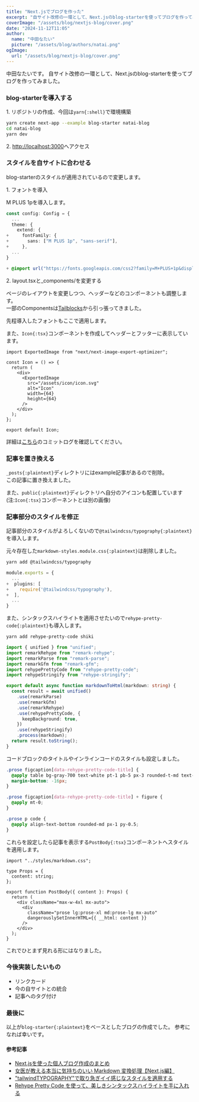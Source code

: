 ```yaml
---
title: "Next.jsでブログを作った"
excerpt: "自サイト改修の一環として、Next.jsのblog-starterを使ってブログを作ってみました。"
coverImage: "/assets/blog/nextjs-blog/cover.png"
date: "2024-11-12T11:05"
author:
  name: "中田なたい"
  picture: "/assets/blog/authors/natai.png"
ogImage:
  url: "/assets/blog/nextjs-blog/cover.png"
---
```


中田なたいです。
自サイト改修の一環として、Next.jsのblog-starterを使ってブログを作ってみました。

### blog-starterを導入する

1\. リポジトリの作成、今回は`yarn{:shell}`で環境構築

```bash title="shell"
yarn create next-app --example blog-starter natai-blog
cd natai-blog
yarn dev
```

2\. [http://localhost:3000](http://localhost:3000)へアクセス

### スタイルを自サイトに合わせる

blog-starterのスタイルが適用されているので変更します。

1\. フォントを導入

M PLUS 1pを導入します。

```ts title="tailwond.config.ts"
const config: Config = {
  ...
  theme: {
    extend: {
+     fontFamily: {
+       sans: ["M PLUS 1p", "sans-serif"],
+     },
  ...
}
```

```css title="src/app/globals.css"
+ @import url("https://fonts.googleapis.com/css2?family=M+PLUS+1p&display=swap");
```

2\. layout.tsxと\_components/を変更する

ページのレイアウトを変更しつつ、ヘッダーなどのコンポーネントも調整します。<br>
一部のComponentsは[Tailblocks](https://tailblocks.cc)から引っ張ってきました。

先程導入したフォントもここで適用します。

また、`Icon{:tsx}`コンポーネントを作成してヘッダーとフッターに表示しています。

```tsx title="src/app/_conponents/Icon.tsx"
import ExportedImage from "next/next-image-export-optimizer";

const Icon = () => {
  return (
    <div>
      <ExportedImage
        src="/assets/icon/icon.svg"
        alt="Icon"
        width={64}
        height={64}
      />
    </div>
  );
};

export default Icon;
```

詳細は[こちら](https://github.com/natainakata/natai-blog/commit/994d976d3b451e54a99b744dcdbb081d51d0d7f2)のコミットログを確認してください。

### 記事を置き換える

`_posts{:plaintext}`ディレクトリにはexample記事があるので削除。<br>
この記事に置き換えました。

また、`public{:plaintext}`ディレクトリへ自分のアイコンも配置しています (注:`Icon{:tsx}`コンポーネントとは別の画像)

### 記事部分のスタイルを修正

記事部分のスタイルがよろしくないので`@tailwindcss/typography{:plaintext}`を導入します。

元々存在した`markdown-styles.module.css{:plaintext}`は削除しました。

```bash title="shell"
yarn add @tailwindcss/typography
```

```ts title="tailwind.config.ts"
module.exports = {
  ...
+  plugins: [
+    require('@tailwindcss/typography'),
+  ],
  ...
}
```

また、シンタックスハイライトを適用させたいので`rehype-pretty-code{:plaintext}`も導入します。

```bash title="shell"
yarn add rehype-pretty-code shiki
```

```ts title="src/lib/markdownToHtml.ts"
import { unified } from "unified";
import remarkRehype from "remark-rehype";
import remarkParse from "remark-parse";
import remarkGfm from "remark-gfm";
import rehypePrettyCode from "rehype-pretty-code";
import rehypeStringify from "rehype-stringify";

export default async function markdownToHtml(markdown: string) {
  const result = await unified()
    .use(remarkParse)
    .use(remarkGfm)
    .use(remarkRehype)
    .use(rehypePrettyCode, {
      keepBackground: true,
    })
    .use(rehypeStringify)
    .process(markdown);
  return result.toString();
}
```

コードブロックのタイトルやインラインコードのスタイルも設定しました。

```css title="src/styles/markdown.css"
.prose figcaption[data-rehype-pretty-code-title] {
  @apply table bg-gray-700 text-white pt-1 pb-5 px-3 rounded-t-md text-sm;
  margin-bottom: -16px;
}

.prose figcaption[data-rehype-pretty-code-title] + figure {
  @apply mt-0;
}

.prose p code {
  @apply align-text-bottom rounded-md px-1 py-0.5;
}
```

これらを設定したら記事を表示する`PostBody{:tsx}`コンポーネントへスタイルを適用します。

```tsx title="src/app/_components/post-body.tsx"
import "../styles/markdown.css";

type Props = {
  content: string;
};

export function PostBody({ content }: Props) {
  return (
    <div className="max-w-4xl mx-auto">
      <div
        className="prose lg:prose-xl md:prose-lg mx-auto"
        dangerouslySetInnerHTML={{ __html: content }}
      />
    </div>
  );
}
```

これでひとまず見れる形にはなりました。

### 今後実装したいもの

- リンクカード
- 今の自サイトとの統合
- 記事へのタグ付け

### 最後に

以上が`blog-starter{:plaintext}`をベースとしたブログの作成でした。
参考になれば幸いです。

#### 参考記事

- [Next.jsを使った個人ブログ作成のまとめ](https://zenn.dev/rorisutarou/articles/813a97d795cf74)
- [女医が教える本当に気持ちのいい Markdown 変換処理【Next.js編】](https://zenn.dev/yoshiishunichi/articles/667120b3d0c9d2#%E7%9B%B4%E6%8E%A5%E6%9B%B8%E3%81%84%E3%81%9F%E3%82%BF%E3%82%B0%E3%81%AB%E5%AF%BE%E5%BF%9C)
- ["tailwindTYPOGRAPHY"で取り急ぎイイ感じなスタイルを適用する](https://zenn.dev/datchlive/articles/50e556d27d68b4)
- [Rehype Pretty Code を使って、美しきシンタックスハイライトを手に入れる](https://osgsm.io/posts/introducing-rehype-pretty-code)
